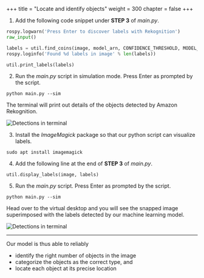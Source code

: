 +++
title = "Locate and identify objects"
weight = 300
chapter = false
+++

1. Add the following code snippet under **STEP 3** of _main.py_.

```python
rospy.logwarn('Press Enter to discover labels with Rekognition')
raw_input()

labels = util.find_coins(image, model_arn, CONFIDENCE_THRESHOLD, MODEL_ACCESS_PROFILE)
rospy.loginfo('Found %d labels in image' % len(labels))

util.print_labels(labels)
```

2. Run the _main.py_ script in simulation mode. Press Enter as prompted by the script.

```
python main.py --sim
```

The terminal will print out details of the objects detected by Amazon Rekognition.

![Detections in terminal](/detections-term.png?classes=border)

3. Install the _ImageMagick_ package so that our python script can visualize labels.

```
sudo apt install imagemagick
```

4. Add the following line at the end of **STEP 3** of _main.py_.

```
util.display_labels(image, labels)
```

5. Run the _main.py_ script. Press Enter as prompted by the script.

```
python main.py --sim
```

Head over to the virtual desktop and you will see the snapped image superimposed with the labels detected by our machine learning model.

![Detections in terminal](/detections-vis.png?classes=border)

---

Our model is thus able to reliably

- identify the right number of objects in the image
- categorize the objects as the correct type, and
- locate each object at its precise location
